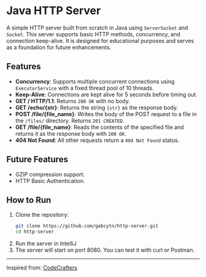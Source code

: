 # Java HTTP Server

A simple HTTP server built from scratch in Java using `ServerSocket` and `Socket`. This server supports basic HTTP methods, concurrency, and connection keep-alive. It is designed for educational purposes and serves as a foundation for future enhancements.

## Features

- **Concurrency**: Supports multiple concurrent connections using `ExecutorService` with a fixed thread pool of 10 threads.
- **Keep-Alive**: Connections are kept alive for 5 seconds before timing out.
- **GET / HTTP/1.1**: Returns `200 OK` with no body.
- **GET /echo/{str}**: Returns the string `{str}` as the response body.
- **POST /file/{file_name}**: Writes the body of the POST request to a file in the `/files/` directory. Returns `201 CREATED`.
- **GET /file/{file_name}**: Reads the contents of the specified file and returns it as the response body with `200 OK`.
- **404 Not Found**: All other requests return a `404 Not Found` status.

## Future Features

- GZIP compression support.
- HTTP Basic Authentication.

## How to Run

1. Clone the repository:
   ```bash
   git clone https://github.com/gabcytn/http-server.git
   cd http-server
2. Run the server in IntelliJ
3. The server will start on port 8080. You can test it with curl or Postman.

---
Inspired from: [CodeCrafters](https://codecrafters.io/)
